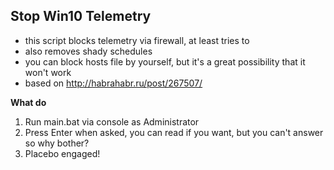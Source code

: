 ## Stop Win10 Telemetry

* this script blocks telemetry via firewall, at least tries to
* also removes shady schedules
* you can block hosts file by yourself, but it's a great possibility that it won't work
* based on http://habrahabr.ru/post/267507/

**What do**

1. Run main.bat via console as Administrator
2. Press Enter when asked, you can read if you want, but you can't answer so why bother?
3. Placebo engaged!
